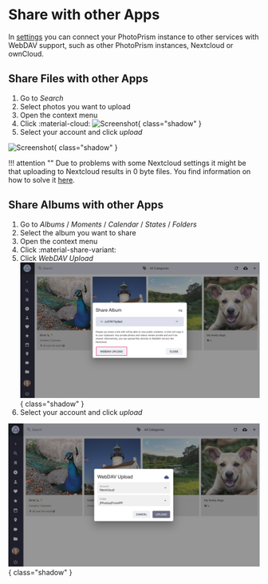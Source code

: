 # Share with other Apps #

In [settings](../settings/sync.md) you can connect your PhotoPrism instance to other services with WebDAV support, such as other PhotoPrism instances, Nextcloud or ownCloud.

## Share Files with other Apps ##

1. Go to *Search*
2. Select photos you want to upload
3. Open the context menu
4. Click :material-cloud:
   ![Screenshot](img/services-photo-upload-1-light.png){ class="shadow" }
5. Select your account and click *upload*

![Screenshot](img/services-photo-upload-2-light.png){ class="shadow" }

!!! attention ""
      Due to problems with some Nextcloud settings it might be that uploading to Nextcloud results in 0 byte files. You find information on how to solve it [here](https://github.com/photoprism/photoprism/issues/443).


## Share Albums with other Apps ##

1. Go to *Albums* / *Moments* / *Calendar* / *States* / *Folders*
2. Select the album you want to share
3. Open the context menu
4. Click :material-share-variant:
5. Click *WebDAV Upload*
   ![Screenshot](img/services-album-upload-1-light.png){ class="shadow" }
6. Select your account and click *upload*

![Screenshot](img/services-album-upload-2-light.png){ class="shadow" }